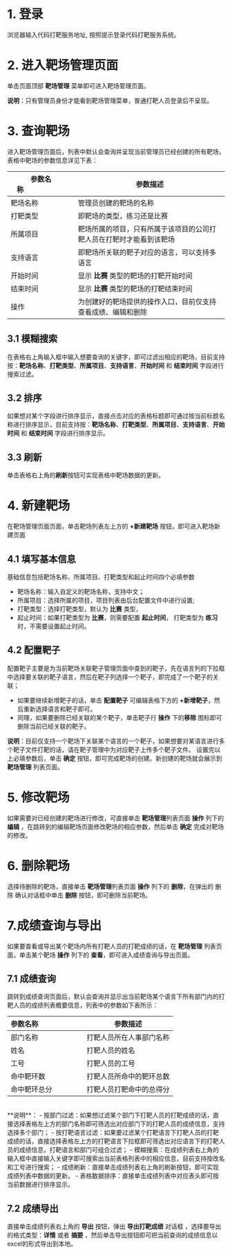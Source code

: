 
# 1. 登录

浏览器输入代码打靶服务地址, 按照提示登录代码打靶服务系统。

# 2. 进入靶场管理页面

单击页面顶部 **靶场管理** 菜单即可进入靶场管理页面。

**说明**：只有管理员身份才能看到靶场管理菜单，普通打靶人员登录后不呈现。

# 3. 查询靶场

进入靶场管理页面后，列表中默认会查询并呈现当前管理员已经创建的所有靶场，表格中靶场的参数信息详见下表：

|参数名称&emsp;&emsp;&emsp;&emsp;&emsp;&emsp;|参数描述|
|---|---|
|靶场名称|管理员创建的靶场的名称|
|打靶类型|即靶场的类型，练习还是比赛|
|所属项目|靶场所属的项目，只有所属于该项目的公司打靶人员在打靶时才能看到该靶场|
|支持语言|即靶场所关联的靶子对应的语言，可以支持多语言|
|开始时间  |显示 **比赛** 类型的靶场的打靶开始时间|
|结束时间  |显示 **比赛** 类型的靶场的打靶结束时间|
|操作|为创建好的靶场提供的操作入口，目前仅支持查看成绩、编辑和删除|

## 3.1 模糊搜索

在表格右上角输入框中输入想要查询的关键字，即可过滤出相应的靶场，目前支持按：**靶场名称**、**打靶类型**、**所属项目**、**支持语言**、**开始时间** 和 **结束时间** 字段进行搜索过滤。

## 3.2 排序

如果想对某个字段进行排序显示，直接点击对应的表格标题即可通过按当前标题名称进行排序显示，目前支持按：**靶场名称**、**打靶类型**、**所属项目**、**支持语言**、**开始时间** 和 **结束时间** 字段进行排序显示。

## 3.3 刷新

单击表格右上角的**刷新**按钮可实现表格中靶场数据的更新。

# 4. 新建靶场

在靶场管理页面页面，单击靶场列表左上方的 **+新建靶场** 按钮，即可进入靶场新建页面

## 4.1 填写基本信息

基础信息包括靶场名称、所属项目、打靶类型和起止时间四个必填参数
- 靶场名称：输入自定义的靶场名称，支持中文；
- 所属项目：选择所属的项目，项目列表由后台配置文件中进行设置;
- 打靶类型：选择打靶类型，默认为 **比赛** 类型，
- 起止时间：如果打靶类型为 **比赛**，则需要配置 **起止时间**， 打靶类型为 **练习** 时，不需要设置起止时间。

## 4.2 配置靶子

配置靶子主要是为当前靶场关联靶子管理页面中查到的靶子，先在语言列的下拉框中选择要关联的靶子语言，然后在靶子列选择一个靶子，即完成了一个靶子的关联；
- 如果要继续新增靶子的话，单击 **配置靶子** 可编辑表格下方的 **+新增靶子**，然后重新选择语言和靶子即可。
- 同理，如果要删除已经关联的某个靶子，单击靶子行 **操作** 下的**移除** 图标即可删除当前已经关联的靶子。

**说明**：目前仅支持一个靶场下关联某个语言的一个靶子，如果想要对某语言进行多个靶子文件打靶的话，请在靶子管理中为对应靶子上传多个靶子文件。
设置完以上必填参数后，单击 **确定** 按钮，即可完成靶场的创建。新创建的靶场就会展示到 **靶场管理** 列表页面。

# 5. 修改靶场

如果需要对已经创建的靶场进行修改，可直接单击 **靶场管理**列表页面 **操作** 列下的 **编辑** ，在跳转到的编辑靶场页面修改靶场的相应参数，然后单击 **确定** 完成对靶场的修改。

# 6. 删除靶场

选择待删除的靶场，直接单击 **靶场管理**列表页面 **操作** 列下的 **删除**，在弹出的 删除 确认对话框中单击 **删除** 按钮，即可删除当前靶场。

# 7.成绩查询与导出

如果要查看或导出某个靶场内所有打靶人员的打靶成绩的话，在 **靶场管理** 列表页面，单击某个靶场 **操作** 列下的 **查看**，即可进入成绩查询与导出页面。

## 7.1 成绩查询

跳转到成绩查询页面后，默认会查询并显示出当前靶场某个语言下所有部门内的打靶人员的成绩列表概要信息，列表中的参数如下表所示：

|参数名称&emsp;&emsp;&emsp;&emsp;&emsp;&emsp;|参数描述|
|------|------|
|部门名称|打靶人员所在人事部门名称|
|姓名|打靶人员的姓名|
|工号|打靶人员的工号|
|命中靶环数|打靶人员所命中的靶环总数|
|命中靶环总分  |打靶人员打靶命中的总得分|
<br/>
**说明**：
- 按部门过滤：如果想过滤某个部门下打靶人员的打靶成绩的话，直接选择表格左上方的部门名称即可筛选出对应部门下的打靶人员的成绩信息，支持选择多个部门；
- 按打靶语言过滤：如果要过滤某个打靶语言下打靶人员的打靶成绩的话，直接选择表格左上方的打靶语言下拉框即可筛选出对应语言下的打靶人员的成绩信息，打靶语言和部门可组合过滤；
- 模糊搜索：在成绩列表右上角的输入框中直接输入关键字即可搜索出当前表格列表中的相应信息，目前支持按改名和工号进行搜索；
- 成绩刷新：直接单击成绩列表右上角的刷新按钮，即可实现成绩列表中数据的更新。
- 表格数据排序：直接单击成绩列表中对应表头即可按当前数据进行排序显示。

## 7.2 成绩导出

直接单击成绩列表右上角的 **导出** 按钮，弹出 **导出打靶成绩** 对话框 ，选择要导出的格式类型：**详情** 或者 **摘要** ，然后单击导出按钮即可把当前查询的成绩信息以excel的形式导出到本地。